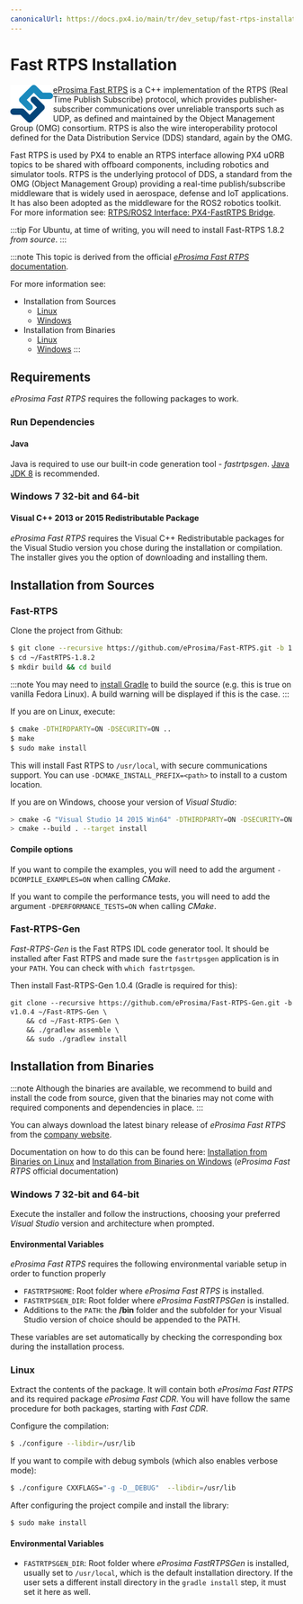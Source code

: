 ```yaml
---
canonicalUrl: https://docs.px4.io/main/tr/dev_setup/fast-rtps-installation
---
```


# Fast RTPS Installation

<img alt="logo" src="../../assets/fastrtps/eprosima_logo.png" style="float:left;" /> [eProsima Fast RTPS](http://eprosima-fast-rtps.readthedocs.io/en/latest/) is a C++ implementation of the RTPS (Real Time Publish Subscribe) protocol, which provides publisher-subscriber communications over unreliable transports such as UDP, as defined and maintained by the Object Management Group (OMG) consortium. RTPS is also the wire interoperability protocol defined for the Data Distribution Service (DDS) standard, again by the OMG.

Fast RTPS is used by PX4 to enable an RTPS interface allowing PX4 uORB topics to be shared with offboard components, including robotics and simulator tools. RTPS is the underlying protocol of DDS, a standard from the OMG (Object Management Group) providing a real-time publish/subscribe middleware that is widely used in aerospace, defense and IoT applications. It has also been adopted as the middleware for the ROS2 robotics toolkit. For more information see: [RTPS/ROS2 Interface: PX4-FastRTPS Bridge](../middleware/micrortps.md).

:::tip
For Ubuntu, at time of writing, you will need to install Fast-RTPS 1.8.2 *from source*.
:::

:::note
This topic is derived from the official [*eProsima Fast RTPS* documentation](http://eprosima-fast-rtps.readthedocs.io/en/latest/).

For more information see:
- Installation from Sources
  - [Linux](https://fast-dds.docs.eprosima.com/en/latest/installation/sources/sources_linux.html)
  - [Windows](https://fast-dds.docs.eprosima.com/en/latest/installation/sources/sources_windows.html)
- Installation from Binaries
  - [Linux](https://fast-dds.docs.eprosima.com/en/latest/installation/binaries/binaries_linux.html)
  - [Windows](https://fast-dds.docs.eprosima.com/en/latest/installation/binaries/binaries_windows.html)
:::

## Requirements

*eProsima Fast RTPS* requires the following packages to work.


### Run Dependencies

#### Java

Java is required to use our built-in code generation tool - *fastrtpsgen*. [Java JDK 8](http://www.oracle.com/technetwork/java/javase/downloads/jdk8-downloads-2133151.html) is recommended.

### Windows 7 32-bit and 64-bit

#### Visual C++ 2013 or 2015 Redistributable Package

*eProsima Fast RTPS* requires the Visual C++ Redistributable packages for the Visual Studio version you chose during the installation or compilation. The installer gives you the option of downloading and installing them.



## Installation from Sources

### Fast-RTPS

Clone the project from Github:

```sh
$ git clone --recursive https://github.com/eProsima/Fast-RTPS.git -b 1.8.x ~/FastRTPS-1.8.2
$ cd ~/FastRTPS-1.8.2
$ mkdir build && cd build
```

:::note
You may need to [install Gradle](https://gradle.org/install/) to build the source (e.g. this is true on vanilla Fedora Linux). A build warning will be displayed if this is the case.
:::

If you are on Linux, execute:

```sh
$ cmake -DTHIRDPARTY=ON -DSECURITY=ON ..
$ make
$ sudo make install
```

This will install Fast RTPS to `/usr/local`, with secure communications support. You can use `-DCMAKE_INSTALL_PREFIX=<path>` to install to a custom location.

If you are on Windows, choose your version of *Visual Studio*:

```sh
> cmake -G "Visual Studio 14 2015 Win64" -DTHIRDPARTY=ON -DSECURITY=ON ..
> cmake --build . --target install
```

#### Compile options

If you want to compile the examples, you will need to add the argument `-DCOMPILE_EXAMPLES=ON` when calling *CMake*.

If you want to compile the performance tests, you will need to add the argument `-DPERFORMANCE_TESTS=ON` when calling *CMake*.

### Fast-RTPS-Gen

*Fast-RTPS-Gen* is the Fast RTPS IDL code generator tool. It should be installed after Fast RTPS and made sure the `fastrtpsgen` application is in your `PATH`. You can check with `which fastrtpsgen`.

Then install Fast-RTPS-Gen 1.0.4 (Gradle is required for this):
```
git clone --recursive https://github.com/eProsima/Fast-RTPS-Gen.git -b v1.0.4 ~/Fast-RTPS-Gen \
    && cd ~/Fast-RTPS-Gen \
    && ./gradlew assemble \
    && sudo ./gradlew install
```

## Installation from Binaries

:::note
Although the binaries are available, we recommend to build and install the code from source, given that the binaries may not come with required components and dependencies in place.
:::

You can always download the latest binary release of *eProsima Fast RTPS* from the [company website](http://www.eprosima.com/).

Documentation on how to do this can be found here: [Installation from Binaries on Linux](https://fast-dds.docs.eprosima.com/en/latest/installation/binaries/binaries_linux.html) and [Installation from Binaries on Windows](https://fast-dds.docs.eprosima.com/en/latest/installation/binaries/binaries_windows.html) (*eProsima Fast RTPS* official documentation)


### Windows 7 32-bit and 64-bit

Execute the installer and follow the instructions, choosing your preferred *Visual Studio* version and architecture when prompted.

#### Environmental Variables

*eProsima Fast RTPS* requires the following environmental variable setup in order to function properly

* `FASTRTPSHOME`: Root folder where *eProsima Fast RTPS* is installed.
* `FASTRTPSGEN_DIR`: Root folder where *eProsima FastRTPSGen* is installed.
* Additions to the `PATH`: the **/bin** folder and the subfolder for your Visual Studio version of choice should be appended to the PATH.

These variables are set automatically by checking the corresponding box during the installation process.


### Linux

Extract the contents of the package. It will contain both *eProsima Fast RTPS* and its required package *eProsima Fast CDR*. You will have follow the same procedure for both packages, starting with *Fast CDR*.

Configure the compilation:

```sh
$ ./configure --libdir=/usr/lib
```

If you want to compile with debug symbols (which also enables verbose mode):

```sh
$ ./configure CXXFLAGS="-g -D__DEBUG"  --libdir=/usr/lib
```

After configuring the project compile and install the library:

```sh
$ sudo make install
```

#### Environmental Variables

* `FASTRTPSGEN_DIR`: Root folder where *eProsima FastRTPSGen* is installed, usually set to `/usr/local`, which is the default installation directory. If the user sets a different install directory in the `gradle install` step, it must set it here as well.
